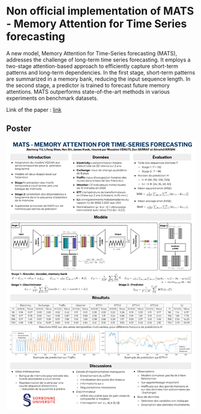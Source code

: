 # Non official implementation of MATS - Memory Attention for Time Series forecasting

A new model, Memory Attention for Time-Series forecasting (MATS), addresses the challenge of long-term time series forecasting. It employs a two-stage attention-based approach to efficiently capture short-term patterns and long-term dependencies. In the first stage, short-term patterns are summarized in a memory bank, reducing the input sequence length. In the second stage, a predictor is trained to forecast future memory attentions. MATS outperforms state-of-the-art methods in various experiments on benchmark datasets.

Link of the paper : [link](https://openreview.net/pdf?id=JjEtPDn0eRb)

## Poster

![Poster](./assets/poster_mats.png)
